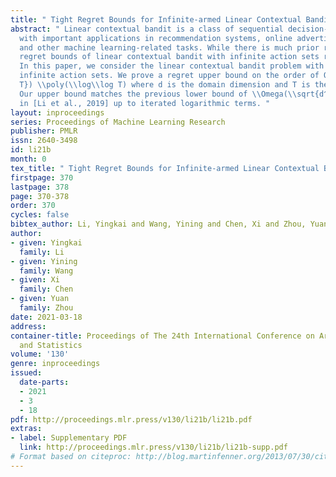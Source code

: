```yaml
---
title: " Tight Regret Bounds for Infinite-armed Linear Contextual Bandits "
abstract: " Linear contextual bandit is a class of sequential decision-making problems
  with important applications in recommendation systems, online advertising, healthcare,
  and other machine learning-related tasks. While there is much prior research, tight
  regret bounds of linear contextual bandit with infinite action sets remain open.
  In this paper, we consider the linear contextual bandit problem with (changing)
  infinite action sets. We prove a regret upper bound on the order of O(\\sqrt{d^2T\\log
  T}) \\poly(\\log\\log T) where d is the domain dimension and T is the time horizon.
  Our upper bound matches the previous lower bound of \\Omega(\\sqrt{d^2 T\\log T})
  in [Li et al., 2019] up to iterated logarithmic terms. "
layout: inproceedings
series: Proceedings of Machine Learning Research
publisher: PMLR
issn: 2640-3498
id: li21b
month: 0
tex_title: " Tight Regret Bounds for Infinite-armed Linear Contextual Bandits "
firstpage: 370
lastpage: 378
page: 370-378
order: 370
cycles: false
bibtex_author: Li, Yingkai and Wang, Yining and Chen, Xi and Zhou, Yuan
author:
- given: Yingkai
  family: Li
- given: Yining
  family: Wang
- given: Xi
  family: Chen
- given: Yuan
  family: Zhou
date: 2021-03-18
address: 
container-title: Proceedings of The 24th International Conference on Artificial Intelligence
  and Statistics
volume: '130'
genre: inproceedings
issued:
  date-parts:
  - 2021
  - 3
  - 18
pdf: http://proceedings.mlr.press/v130/li21b/li21b.pdf
extras:
- label: Supplementary PDF
  link: http://proceedings.mlr.press/v130/li21b/li21b-supp.pdf
# Format based on citeproc: http://blog.martinfenner.org/2013/07/30/citeproc-yaml-for-bibliographies/
---
```

